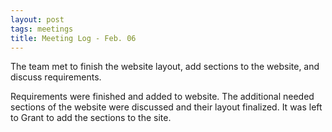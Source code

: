 ```yaml
---
layout: post
tags: meetings
title: Meeting Log - Feb. 06
---
```


The team met to finish the website layout, add sections to the website, and discuss requirements.

Requirements were finished and added to website. The additional needed sections of the website were discussed and their layout finalized. It was left to Grant to add the sections to the site.
